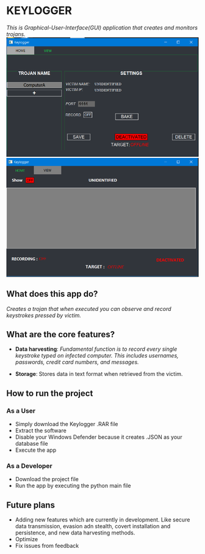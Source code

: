 # KEYLOGGER
_This is Graphical-User-Interface(GUI) application that creates and monitors trojans._ 
![](Images\Screenshot1.png) ![](Images\Screenshot2.png)


## **What does this app do?**
_Creates a trojan that when executed you can observe and record keystrokes pressed by victim._


## **What are the core features?**

* **Data harvesting**: _Fundamental function is to record every single keystroke typed on infected computer. This includes usernames, passwords, credit card numbers, and messages._

* **Storage**: Stores data in text format when retrieved from the victim.


## **How to run the project**

###  As a User
* Simply download the Keylogger .RAR file
* Extract the software
* Disable your Windows Defender because it creates .JSON as your database file
* Execute the app

### As a Developer
* Download the project file 
* Run the app by executing the python main file


## **Future plans**
* Adding new features which are currently in development. Like secure data transmission, evasion adn stealth,  covert installation and persistence, and new data harvesting methods.
* Optimize
* Fix issues from feedback